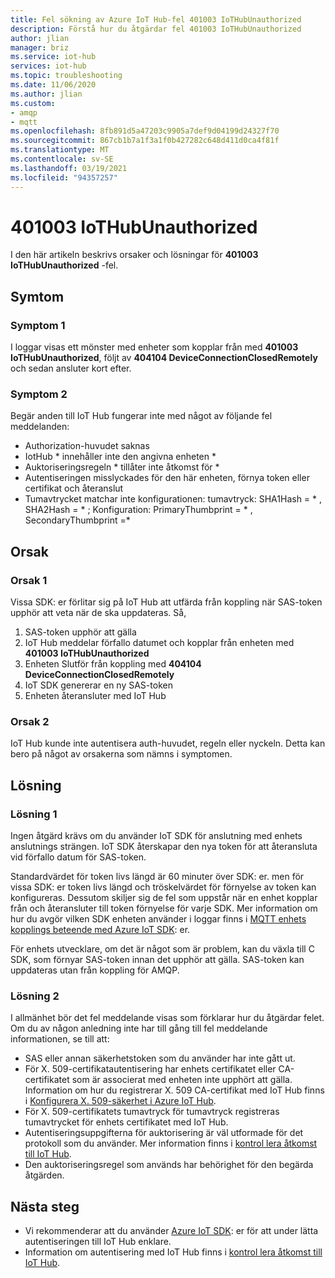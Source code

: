 ```yaml
---
title: Fel sökning av Azure IoT Hub-fel 401003 IoTHubUnauthorized
description: Förstå hur du åtgärdar fel 401003 IoTHubUnauthorized
author: jlian
manager: briz
ms.service: iot-hub
services: iot-hub
ms.topic: troubleshooting
ms.date: 11/06/2020
ms.author: jlian
ms.custom:
- amqp
- mqtt
ms.openlocfilehash: 8fb891d5a47203c9905a7def9d04199d24327f70
ms.sourcegitcommit: 867cb1b7a1f3a1f0b427282c648d411d0ca4f81f
ms.translationtype: MT
ms.contentlocale: sv-SE
ms.lasthandoff: 03/19/2021
ms.locfileid: "94357257"
---
```

# <a name="401003-iothubunauthorized"></a>401003 IoTHubUnauthorized

I den här artikeln beskrivs orsaker och lösningar för **401003 IoTHubUnauthorized** -fel.

## <a name="symptoms"></a>Symtom

### <a name="symptom-1"></a>Symptom 1

I loggar visas ett mönster med enheter som kopplar från med **401003 IoTHubUnauthorized**, följt av **404104 DeviceConnectionClosedRemotely** och sedan ansluter kort efter.

### <a name="symptom-2"></a>Symptom 2

Begär anden till IoT Hub fungerar inte med något av följande fel meddelanden:

* Authorization-huvudet saknas
* IotHub \* innehåller inte den angivna enheten \*
* Auktoriseringsregeln \* tillåter inte åtkomst för \*
* Autentiseringen misslyckades för den här enheten, förnya token eller certifikat och återanslut
* Tumavtrycket matchar inte konfigurationen: tumavtryck: SHA1Hash = \* , SHA2Hash = \* ; Konfiguration: PrimaryThumbprint = \* , SecondaryThumbprint =\*

## <a name="cause"></a>Orsak

### <a name="cause-1"></a>Orsak 1

Vissa SDK: er förlitar sig på IoT Hub att utfärda från koppling när SAS-token upphör att veta när de ska uppdateras. Så,

1. SAS-token upphör att gälla
1. IoT Hub meddelar förfallo datumet och kopplar från enheten med **401003 IoTHubUnauthorized**
1. Enheten Slutför från koppling med **404104 DeviceConnectionClosedRemotely**
1. IoT SDK genererar en ny SAS-token
1. Enheten återansluter med IoT Hub

### <a name="cause-2"></a>Orsak 2

IoT Hub kunde inte autentisera auth-huvudet, regeln eller nyckeln. Detta kan bero på något av orsakerna som nämns i symptomen.

## <a name="solution"></a>Lösning

### <a name="solution-1"></a>Lösning 1

Ingen åtgärd krävs om du använder IoT SDK för anslutning med enhets anslutnings strängen. IoT SDK återskapar den nya token för att återansluta vid förfallo datum för SAS-token.

Standardvärdet för token livs längd är 60 minuter över SDK: er. men för vissa SDK: er token livs längd och tröskelvärdet för förnyelse av token kan konfigureras. Dessutom skiljer sig de fel som uppstår när en enhet kopplar från och återansluter till token förnyelse för varje SDK. Mer information om hur du avgör vilken SDK enheten använder i loggar finns i [MQTT enhets kopplings beteende med Azure IoT SDK](iot-hub-troubleshoot-connectivity.md#mqtt-device-disconnect-behavior-with-azure-iot-sdks): er.

För enhets utvecklare, om det är något som är problem, kan du växla till C SDK, som förnyar SAS-token innan det upphör att gälla. SAS-token kan uppdateras utan från koppling för AMQP.

### <a name="solution-2"></a>Lösning 2

I allmänhet bör det fel meddelande visas som förklarar hur du åtgärdar felet. Om du av någon anledning inte har till gång till fel meddelande informationen, se till att:

- SAS eller annan säkerhetstoken som du använder har inte gått ut.
- För X. 509-certifikatautentisering har enhets certifikatet eller CA-certifikatet som är associerat med enheten inte upphört att gälla. Information om hur du registrerar X. 509 CA-certifikat med IoT Hub finns i [Konfigurera X. 509-säkerhet i Azure IoT Hub](iot-hub-security-x509-get-started.md).
- För X. 509-certifikatets tumavtryck för tumavtryck registreras tumavtrycket för enhets certifikatet med IoT Hub.
- Autentiseringsuppgifterna för auktorisering är väl utformade för det protokoll som du använder. Mer information finns i [kontrol lera åtkomst till IoT Hub](iot-hub-devguide-security.md).
- Den auktoriseringsregel som används har behörighet för den begärda åtgärden.

## <a name="next-steps"></a>Nästa steg

- Vi rekommenderar att du använder [Azure IoT SDK](iot-hub-devguide-sdks.md): er för att under lätta autentiseringen till IoT Hub enklare.
- Information om autentisering med IoT Hub finns i [kontrol lera åtkomst till IoT Hub](iot-hub-devguide-security.md).

